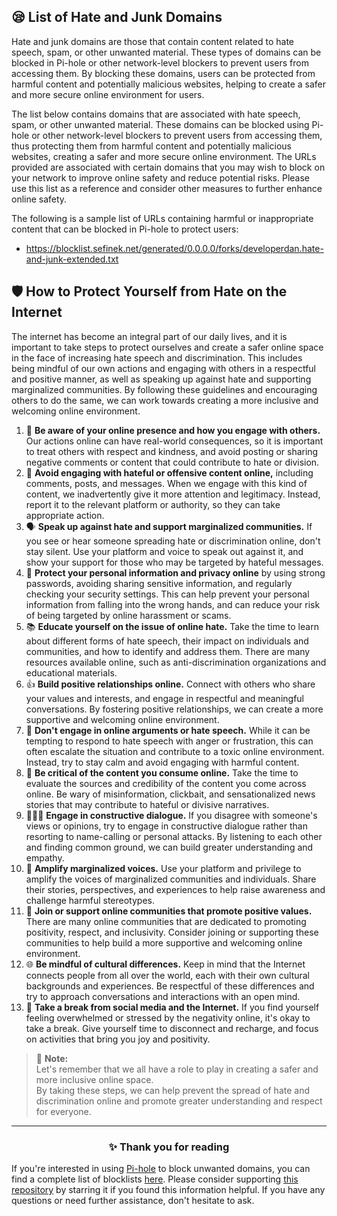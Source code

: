 <!-- SEO DATA FOR BLOCKLIST.SEIFNEK.NET
* Title       : List of Hate and Junk Domains
* Description : 
* Tags        :
* Canonical   : /viewer/info/block/Hate_and_junk
-->

## 😪 List of Hate and Junk Domains
Hate and junk domains are those that contain content related to hate speech, spam, or other unwanted material.
These types of domains can be blocked in Pi-hole or other network-level blockers to prevent users from accessing them.
By blocking these domains, users can be protected from harmful content and potentially malicious websites, helping to create a safer and more secure online environment for users.

The list below contains domains that are associated with hate speech, spam, or other unwanted material.
These domains can be blocked using Pi-hole or other network-level blockers to prevent users from accessing them, thus protecting them from harmful content and potentially malicious websites, creating a safer and more secure online environment.
The URLs provided are associated with certain domains that you may wish to block on your network to improve online safety and reduce potential risks.
Please use this list as a reference and consider other measures to further enhance online safety.

The following is a sample list of URLs containing harmful or inappropriate content that can be blocked in Pi-hole to protect users:
- https://blocklist.sefinek.net/generated/0.0.0.0/forks/developerdan.hate-and-junk-extended.txt

## 🛡️ How to Protect Yourself from Hate on the Internet
The internet has become an integral part of our daily lives, and it is important to take steps to protect ourselves and create a safer online space in the face of increasing hate speech and discrimination.
This includes being mindful of our own actions and engaging with others in a respectful and positive manner, as well as speaking up against hate and supporting marginalized communities.
By following these guidelines and encouraging others to do the same, we can work towards creating a more inclusive and welcoming online environment.

1. 🔎 **Be aware of your online presence and how you engage with others.**
Our actions online can have real-world consequences, so it is important to treat others with respect and kindness, and avoid posting or sharing negative comments or content that could contribute to hate or division.
2. 🚫 **Avoid engaging with hateful or offensive content online,**
including comments, posts, and messages. When we engage with this kind of content, we inadvertently give it more attention and legitimacy. Instead, report it to the relevant platform or authority, so they can take appropriate action.
3. 🗣️ **Speak up against hate and support marginalized communities.**
If you see or hear someone spreading hate or discrimination online, don't stay silent. Use your platform and voice to speak out against it, and show your support for those who may be targeted by hateful messages.
4. 📝 **Protect your personal information and privacy online** by using strong passwords, avoiding sharing sensitive information, and regularly checking your security settings. This can help prevent your personal information from falling into the wrong hands, and can reduce your risk of being targeted by online harassment or scams.
5. 📚 **Educate yourself on the issue of online hate.**
Take the time to learn about different forms of hate speech, their impact on individuals and communities, and how to identify and address them. There are many resources available online, such as anti-discrimination organizations and educational materials.
6. 👍 **Build positive relationships online.**
Connect with others who share your values and interests, and engage in respectful and meaningful conversations. By fostering positive relationships, we can create a more supportive and welcoming online environment.
7. 🚫 **Don't engage in online arguments or hate speech.**
While it can be tempting to respond to hate speech with anger or frustration, this can often escalate the situation and contribute to a toxic online environment. Instead, try to stay calm and avoid engaging with harmful content.
8. 🤔 **Be critical of the content you consume online.**
Take the time to evaluate the sources and credibility of the content you come across online. Be wary of misinformation, clickbait, and sensationalized news stories that may contribute to hateful or divisive narratives.
9. 🧑‍🤝‍🧑 **Engage in constructive dialogue.**
If you disagree with someone's views or opinions, try to engage in constructive dialogue rather than resorting to name-calling or personal attacks. By listening to each other and finding common ground, we can build greater understanding and empathy.
10. 📢 **Amplify marginalized voices.** Use your platform and privilege to amplify the voices of marginalized communities and individuals. Share their stories, perspectives, and experiences to help raise awareness and challenge harmful stereotypes.
11. 🤝 **Join or support online communities that promote positive values.**
There are many online communities that are dedicated to promoting positivity, respect, and inclusivity. Consider joining or supporting these communities to help build a more supportive and welcoming online environment.
12. 🌐 **Be mindful of cultural differences.**
Keep in mind that the Internet connects people from all over the world, each with their own cultural backgrounds and experiences. Be respectful of these differences and try to approach conversations and interactions with an open mind.
13. 📲 **Take a break from social media and the Internet.**
If you find yourself feeling overwhelmed or stressed by the negativity online, it's okay to take a break. Give yourself time to disconnect and recharge, and focus on activities that bring you joy and positivity.

> 🌟 **Note:**   
> Let's remember that we all have a role to play in creating a safer and more inclusive online space.  
> By taking these steps, we can help prevent the spread of hate and discrimination online and promote greater understanding and respect for everyone.


<hr>
<h3 align="center">✨ Thank you for reading</h3>
If you're interested in using <a href="../What%20is%20Pi-hole.md">Pi-hole</a> to block unwanted domains, you can find a complete list of blocklists <a href="../../../lists/md/Pi-hole.md">here</a>.
Please consider supporting <a href="https://github.com/sefinek24/Sefinek-Blocklist-Collection" target="_blank">this repository</a> by starring it if you found this information helpful.
If you have any questions or need further assistance, don't hesitate to ask.